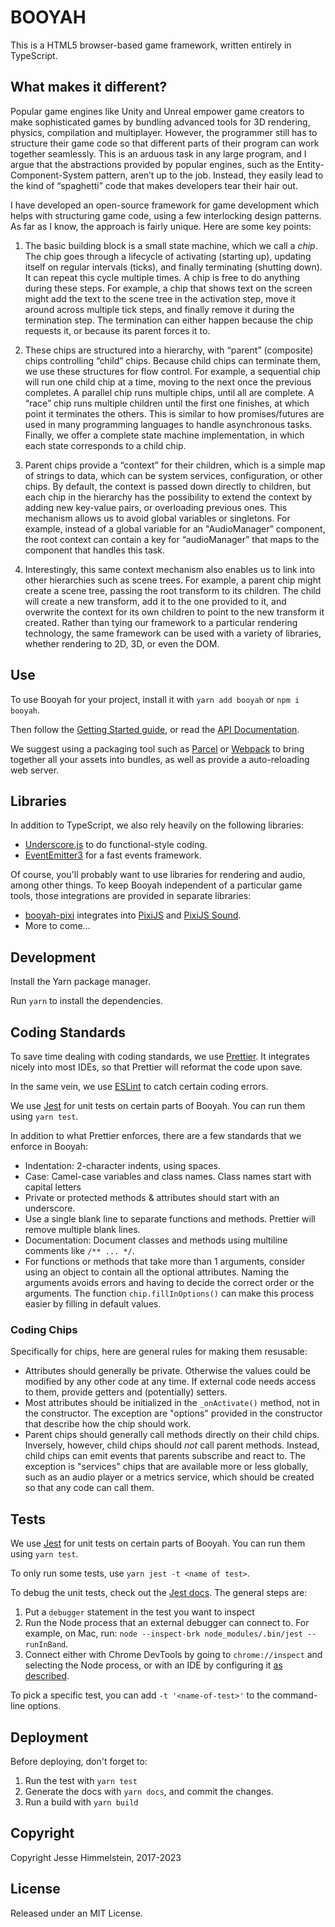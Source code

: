 # BOOYAH

This is a HTML5 browser-based game framework, written entirely in TypeScript.

## What makes it different?

Popular game engines like Unity and Unreal empower game creators to make sophisticated games by bundling advanced tools for 3D rendering, physics, compilation and multiplayer. However, the programmer still has to structure their game code so that different parts of their program can work together seamlessly. This is an arduous task in any large program, and I argue that the abstractions provided by popular engines, such as the Entity-Component-System pattern, aren’t up to the job. Instead, they easily lead to the kind of “spaghetti” code that makes developers tear their hair out.

I have developed an open-source framework for game development which helps with structuring game code, using a few interlocking design patterns. As far as I know, the approach is fairly unique. Here are some key points:

1. The basic building block is a small state machine, which we call a _chip_. The chip goes through a lifecycle of activating (starting up), updating itself on regular intervals (ticks), and finally terminating (shutting down). It can repeat this cycle multiple times. A chip is free to do anything during these steps. For example, a chip that shows text on the screen might add the text to the scene tree in the activation step, move it around across multiple tick steps, and finally remove it during the termination step. The termination can either happen because the chip requests it, or because its parent forces it to.

2. These chips are structured into a hierarchy, with “parent” (composite) chips controlling “child” chips. Because child chips can terminate them, we use these structures for flow control. For example, a sequential chip will run one child chip at a time, moving to the next once the previous completes. A parallel chip runs multiple chips, until all are complete. A “race” chip runs multiple children until the first one finishes, at which point it terminates the others. This is similar to how promises/futures are used in many programming languages to handle asynchronous tasks. Finally, we offer a complete state machine implementation, in which each state corresponds to a child chip.

3. Parent chips provide a “context” for their children, which is a simple map of strings to data, which can be system services, configuration, or other chips. By default, the context is passed down directly to children, but each chip in the hierarchy has the possibility to extend the context by adding new key-value pairs, or overloading previous ones. This mechanism allows us to avoid global variables or singletons. For example, instead of a global variable for an "AudioManager” component, the root context can contain a key for “audioManager” that maps to the component that handles this task.

4. Interestingly, this same context mechanism also enables us to link into other hierarchies such as scene trees. For example, a parent chip might create a scene tree, passing the root transform to its children. The child will create a new transform, add it to the one provided to it, and overwrite the context for its own children to point to the new transform it created. Rather than tying our framework to a particular rendering technology, the same framework can be used with a variety of libraries, whether rendering to 2D, 3D, or even the DOM.

## Use

To use Booyah for your project, install it with `yarn add booyah` or `npm i booyah`.

Then follow the [Getting Started guide](https://github.com/play-curious/booyah/wiki), or read the [API Documentation](https://play-curious.github.io/booyah/).

We suggest using a packaging tool such as [Parcel](https://parceljs.org/) or [Webpack](https://webpack.js.org/) to bring together all your assets into bundles, as well as provide a auto-reloading web server.

## Libraries

In addition to TypeScript, we also rely heavily on the following libraries:

- [Underscore.js](https://underscorejs.org/) to do functional-style coding.
- [EventEmitter3](https://github.com/primus/eventemitter3) for a fast events framework.

Of course, you'll probably want to use libraries for rendering and audio, among other things. To keep Booyah independent of a particular game tools, those integrations are provided in separate libraries:

- [booyah-pixi](https://github.com/play-curious/booyah-pixi) integrates into [PixiJS](https://pixijs.com/) and [PixiJS Sound](https://github.com/pixijs/sound).
- More to come...

## Development

Install the Yarn package manager.

Run `yarn` to install the dependencies.

## Coding Standards

To save time dealing with coding standards, we use [Prettier](https://prettier.io/). It integrates nicely into most IDEs, so that Prettier will reformat the code upon save.

In the same vein, we use [ESLint](https://eslint.org/) to catch certain coding errors.

We use [Jest](https://jestjs.io/) for unit tests on certain parts of Booyah. You can run them using `yarn test`.

In addition to what Prettier enforces, there are a few standards that we enforce in Booyah:

- Indentation: 2-character indents, using spaces.
- Case: Camel-case variables and class names. Class names start with capital letters
- Private or protected methods & attributes should start with an underscore.
- Use a single blank line to separate functions and methods. Prettier will remove multiple blank lines.
- Documentation: Document classes and methods using multiline comments like `/** ... */`.
- For functions or methods that take more than 1 arguments, consider using an object to contain all the optional attributes. Naming the arguments avoids errors and having to decide the correct order or the arguments. The function `chip.fillInOptions()` can make this process easier by filling in default values.

### Coding Chips

Specifically for chips, here are general rules for making them resusable:

- Attributes should generally be private. Otherwise the values could be modified by any other code at any time. If external code needs access to them, provide getters and (potentially) setters.
- Most attributes should be initialized in the `_onActivate()` method, not in the constructor. The exception are "options" provided in the constructor that describe how the chip should work.
- Parent chips should generally call methods directly on their child chips. Inversely, however, child chips should _not_ call parent methods. Instead, child chips can emit events that parents subscribe and react to. The exception is "services" chips that are available more or less globally, such as an audio player or a metrics service, which should be created so that any code can call them.

## Tests

We use [Jest](https://jestjs.io/) for unit tests on certain parts of Booyah. You can run them using `yarn test`.

To only run some tests, use `yarn jest -t <name of test>`.

To debug the unit tests, check out the [Jest docs](https://jestjs.io/docs/en/troubleshooting). The general steps are:

1. Put a `debugger` statement in the test you want to inspect
2. Run the Node process that an external debugger can connect to. For example, on Mac, run: `node --inspect-brk node_modules/.bin/jest --runInBand`.
3. Connect either with Chrome DevTools by going to `chrome://inspect` and selecting the Node process, or with an IDE by configuring it [as described](https://jestjs.io/docs/troubleshooting).

To pick a specific test, you can add `-t '<name-of-test>'` to the command-line options.

## Deployment

Before deploying, don't forget to:

1. Run the test with `yarn test`
2. Generate the docs with `yarn docs`, and commit the changes.
3. Run a build with `yarn build`

## Copyright

Copyright Jesse Himmelstein, 2017-2023

## License

Released under an MIT License.
